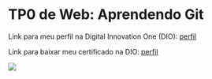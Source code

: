 <h1>TP0 de Web: Aprendendo Git</h1>

Link para meu perfil na Digital Innovation One (DIO):
<a href="https://web.digitalinnovation.one/users/rrcpf2304?tab=achievements">
  perfil
</a>

Link para baixar meu certificado na DIO:
<a href="https://certificates.digitalinnovation.one/A3D5021D">
  perfil
</a>

<img src="https://fegemo.github.io/cefet-web/images/medalha-curso-git-na-dio.png">

